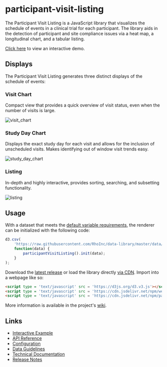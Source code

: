 # participant-visit-listing
The Participant Visit Listing is a JavaScript library that visualizes the schedule of events in a clinical trial for each participant.
The library aids in the detection of participant and site compliance issues via a heat map, a longitudinal chart, and a tabular listing.

[Click here](https://rhoinc.github.io/participant-visit-listing/test-page/) to view an interactive demo.

## Displays
The Participant Visit Listing generates three distinct displays of the schedule of events:

### Visit Chart
Compact view that provides a quick overview of visit status, even when the number of visits is large.

![visit_chart](https://user-images.githubusercontent.com/26064686/60273476-344d3d80-98c4-11e9-9324-4efdaf63a971.gif)

### Study Day Chart
Displays the exact study day for each visit and allows for the inclusion of unscheduled visits. Makes identifying out of window visit trends easy.

![study_day_chart](https://user-images.githubusercontent.com/26064686/60273527-53e46600-98c4-11e9-87a1-c105a3d0f5ee.gif)

### Listing
In-depth and highly interactive, provides sorting, searching, and subsetting functionality.

![listing](https://user-images.githubusercontent.com/26064686/60273556-61015500-98c4-11e9-8b83-ded02bbc38c8.gif)

## Usage
With a dataset that meets the [default variable requirements](https://github.com/RhoInc/participant-visit-listing/wiki/Data-Guidelines), the renderer can be initialized with the following code:

```javascript
d3.csv(
    'https://raw.githubusercontent.com/RhoInc/data-library/master/data/clinical-trials/data-cleaning/visits.csv',
    function(data) {
        participantVisitListing().init(data);
    }
);
```

Download the [latest release](https://github.com/RhoInc/participant-visit-listing/releases/latest) or load the library directly [via CDN](https://cdn.jsdelivr.net/npm/participant-visit-listing/participantVisitListing.js).
Import into a webpage like so:

```html
<script type = 'text/javascript' src = 'https://d3js.org/d3.v3.js'></script>
<script type = 'text/javascript' src = 'https://cdn.jsdelivr.net/npm/webcharts/build/webcharts.js'></script>
<script type = 'text/javascript' src = 'https://cdn.jsdelivr.net/npm/participant-visit-listing/participantVisitListing.js'></script>
```

More information is available in the project's [wiki](https://github.com/RhoInc/participant-visit-listing/wiki).

## Links
* [Interactive Example](https://rhoinc.github.io/participant-visit-listing/test-page/)
* [API Reference](https://github.com/RhoInc/participant-visit-listing/wiki/API)
* [Configuration](https://github.com/RhoInc/participant-visit-listing/wiki/Configuration)
* [Data Guidelines](https://github.com/RhoInc/participant-visit-listing/wiki/Data-Guidelines)
* [Technical Documentation](https://github.com/RhoInc/participant-visit-listing/wiki/Technical-Documentation)
* [Release Notes](https://github.com/RhoInc/participant-visit-listing/releases)
